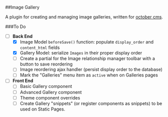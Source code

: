 ##Image Gallery

A plugin for creating and managing image galleries, written for [october cms](http://www.octobercms.com).

###To Do
- [ ] __Back End__
    - [X] Image Model `beforeSave()` function:  populate `display_order` and `content_html` fields
    - [X] Gallery Model:  serialize `Images` in their proper display order
    - [ ] Create a partial for the Image relationship manager toolbar with a button to save reordering
    - [ ] Image reordering ajax handler (persist display order to the database)
    - [ ] Mark the "Galleries" menu item as `active` when on Galleries pages
- [ ] __Front End__
    - [ ] Basic Gallery component
    - [ ] Advanced Gallery component
    - [ ] Theme component overrides
    - [ ] Create Gallery "snippets" (or register components as snippets) to be used on Static Pages.
